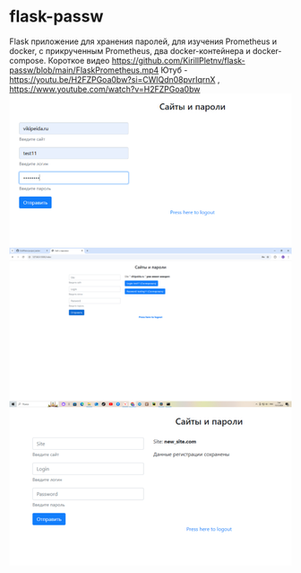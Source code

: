 # flask-passw
Flask приложение для хранения паролей, для изучения Prometheus и docker, с прикрученным Prometheus, два docker-контейнера и docker-compose. Короткое видео https://github.com/KirillPletnv/flask-passw/blob/main/FlaskPrometheus.mp4
Ютуб - https://youtu.be/H2FZPGoa0bw?si=CWlQdn08pvrIqrnX , https://www.youtube.com/watch?v=H2FZPGoa0bw
![Screen1](https://github.com/KirillPletnv/flask-passw/blob/main/Screen1.png)
![Screen2](https://github.com/KirillPletnv/flask-passw/blob/main/Screen2.png)
![Screen3](https://github.com/KirillPletnv/flask-passw/blob/main/Screen3.png)

